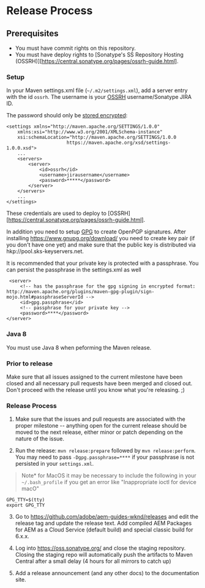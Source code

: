 # Release Process

## Prerequisites

* You must have commit rights on this repository.
* You must have deploy rights to [Sonatype's SS Repository Hosting (OSSRH)][https://central.sonatype.org/pages/ossrh-guide.html].

### Setup

In your Maven settings.xml file (`~/.m2/settings.xml`), add a server entry with the id `ossrh`. The username is your [OSSRH](https://issues.sonatype.org/projects/OSSRH/issues) username/Sonatype JIRA ID.

The password should only be [stored encrypted](http://maven.apache.org/guides/mini/guide-encryption.html#How_to_encrypt_server_passwords):

    <settings xmlns="http://maven.apache.org/SETTINGS/1.0.0"
        xmlns:xsi="http://www.w3.org/2001/XMLSchema-instance"
        xsi:schemaLocation="http://maven.apache.org/SETTINGS/1.0.0
                          https://maven.apache.org/xsd/settings-1.0.0.xsd">
        ...
        <servers>
            <server>
                <id>ossrh</id>
                <username>jirausername</username>
                <password>*****</password>
            </server>
        </servers>
        ...
    </settings>

These credentials are used to deploy to [OSSRH][https://central.sonatype.org/pages/ossrh-guide.html].

In addition you need to setup [GPG](https://central.sonatype.org/pages/working-with-pgp-signatures.html) to create OpenPGP signatures. After installing https://www.gnupg.org/download/ you need to create key pair (if you don't have one yet) and make sure that the public key is distributed via hkp://pool.sks-keyservers.net.

It is recommended that your private key is protected with a passphrase. You can persist the passphrase in the settings.xml as well

     <server>
         <!-- has the passphrase for the gpg signing in encrypted format: http://maven.apache.org/plugins/maven-gpg-plugin/sign-mojo.html#passphraseServerId -->
         <id>gpg.passphrase</id>
         <!-- passphrase for your private key -->
         <password>****</password>
    </server>
    
### Java 8

You must use Java 8 when peforming the Maven release.

### Prior to release

Make sure that all issues assigned to the current milestone have been closed and all necessary pull requests have been merged and closed out.  Don't proceed with the release until you know what you're releasing. ;)

### Release Process

1. Make sure that the issues and pull requests are associated with the proper milestone -- anything open for the current release should be moved to the next release, either minor or patch depending on the nature of the issue.

2. Run the release: `mvn release:prepare` followed by `mvn release:perform`. You may need to pass `-Dgpg.passphrase=****` if your passphrase is not persisted in your `settings.xml`.

> Note* for MacOS it may be necessary to include the following in your `~/.bash_profile` if you get an error like "Inappropriate ioctl for device macO"

```
GPG_TTY=$(tty)
export GPG_TTY
```


3. Go to https://github.com/adobe/aem-guides-wknd/releases and edit the release tag and update the release text. Add compiled AEM Packages for AEM as a Cloud Service (default build) and special classic build for 6.x.x.

4. Log into https://oss.sonatype.org/ and close the staging repository. Closing the staging repo will automatically push the artifacts to Maven Central after a small delay (4 hours for all mirrors to catch up)

5. Add a release announcement (and any other docs) to the documentation site.
